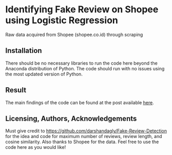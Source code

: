# Identifying Fake Review on Shopee using Logistic Regression

Raw data acquired from Shopee (shopee.co.id) through scraping

## Installation
There should be no necessary libraries to run the code here beyond the Anaconda distribution of Python. The code should run with no issues using the most updated version of Python.

## Result
The main findings of the code can be found at the post available [here](https://medium.com/@andrioktaviantox/identifying-fake-review-on-shopee-using-logistic-regression-1b2551474b59).

## Licensing, Authors, Acknowledgements
Must give credit to https://github.com/darshandagly/Fake-Review-Detection for the idea and code for maximum number of reviews, review length, and cosine similarity. Also thanks to Shopee for the data. Feel free to use the code here as you would like!
